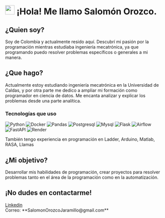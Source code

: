 <h1><img src="https://emojis.slackmojis.com/emojis/images/1643514738/7421/typingcat.gif?1643514738"width="30"/> ¡Hola! Me llamo Salomón Orozco.</h1>
<h2>¿Quien soy?</h2>
<p>Soy de Colombia y actualmente resido aquí.</br)Soy un programador Data Scientist, con interés en el área de data engineering.</br> Descubrí mi pasión por la programación mientras estudiaba ingeniería mecatrónica, ya que programando puedo resolver problemas específicos o generales a mi manera.</p> 
<h2>¿Que hago?</h2>
<p>Actualmente estoy estudiando ingeniería mecatrónica en la Universidad de Caldas, y por otra parte me dedico a ampliar mi formación como programador en ciencia de datos. Me encanta analizar y explicar los problemas desde una parte analítica.
</p>
<h3>Tecnologías que uso</h3>
<p>
  <img alt="Python" src="https://img.shields.io/badge/python-3670A0?style=flat-square&logo=python&logoColor=white" />
  <img alt="Docker" src="https://img.shields.io/badge/-Docker-46a2f1?style=flat-square&logo=docker&logoColor=white" />
  <img alt="Pandas" src="https://img.shields.io/badge/pandas-%23150458.svg?style=flat-square&logo=pandas&logoColor=white" />
  <img alt="Postgresql" src="https://img.shields.io/badge/postgres-%23316192.svg?style=flat-square&logo=postgresql&logoColor=white" />
  <img alt="Mysql" src="https://img.shields.io/badge/mysql-4479A1.svg?style=flat-square&logo=mysql&logoColor=white" />
  <img alt="Flask" src="https://img.shields.io/badge/flask-%23000.svg?style=flat-square&logo=flask&logoColor=white" />
  <img alt="Airflow" src="https://img.shields.io/badge/Apache%20Airflow-017CEE?style=flat-square&logo=Apache%20Airflow&logoColor=white" />
  <img alt="FastAPI" src="https://img.shields.io/badge/FastAPI-005571?style=flat-square&logo=fastapi" />
  <img alt="Render" src="https://img.shields.io/badge/Render-%46E3B7.svg?style=flat-square&logo=render&logoColor=white" />
</p>
<p>También tengo experiencia en programación en Ladder, Arduino, Matlab, RASA, Llamas</p>
<h2>¿Mi objetivo?</h2>
<p>Desarrollar mis habilidades de programación, crear proyectos para resolver problemas tanto en el área de la programación como en la automatización.</p>
<h2>¡No dudes en contactarme!</h2>
<p><a href='https://www.linkedin.com/in/salomon-orozco-j-89aa59266/'>Linkedin</a></br>
Correo: **SalomonOrozcoJaramillo@gmail.com**
</p>
